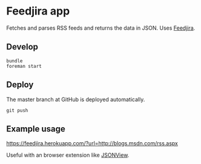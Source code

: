 # Feedjira app

Fetches and parses RSS feeds and returns the data in JSON. Uses [Feedjira](http://feedjira.com/).

## Develop

    bundle
    foreman start

## Deploy

The master branch at GitHub is deployed automatically.

    git push

## Example usage

https://feedjira.herokuapp.com/?url=http://blogs.msdn.com/rss.aspx

Useful with an browser extension like [JSONView](https://chrome.google.com/webstore/detail/jsonview/chklaanhfefbnpoihckbnefhakgolnmc).
